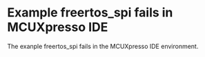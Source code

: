 # Example freertos\_spi fails in MCUXpresso IDE

The exanple freertos\_spi fails in the MCUXpresso IDE environment.
